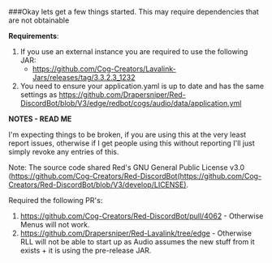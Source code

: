 ###Okay lets get a few things started. This may require dependencies that are not obtainable


**Requirements**:
1. If you use an external instance you are required to use the following JAR:
    - <https://github.com/Cog-Creators/Lavalink-Jars/releases/tag/3.3.2.3_1232>
2. You need to ensure your application.yaml is up to date and has the same settings as <https://github.com/Drapersniper/Red-DiscordBot/blob/V3/edge/redbot/cogs/audio/data/application.yml>



**NOTES - READ ME**

I'm expecting things to be broken, if you are using this at the very least report issues, otherwise if I get people using this without reporting I'll just simply revoke any entries of this.


Note: The source code shared Red's GNU General Public License v3.0 (https://github.com/Cog-Creators/Red-DiscordBot(https://github.com/Cog-Creators/Red-DiscordBot/blob/V3/develop/LICENSE).



Required the following PR's:

1. https://github.com/Cog-Creators/Red-DiscordBot/pull/4062 - Otherwise Menus will not work.
2. https://github.com/Drapersniper/Red-Lavalink/tree/edge - Otherwise RLL will not be able to start up as Audio assumes the new stuff from it exists + it is using the pre-release JAR.